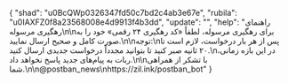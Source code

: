{
  "shad": "u0BcQWp0326347fd50c7bd2c4ab3e67e",
  "rubila": "u0IAXFZ0f8a23568008e4d9913f4b3dd",
  "update": "",
  "help": "راهنمای رهگیری مرسوله\n\nبرای رهگیری مرسوله، لطفاً «کد رهگیری ۲۴ رقمی» خود را به صورت کامل و صحیح ارسال نمایید.\n\nتوجه:\nپس از هر بار درخواست، لازم است تا ۲۰ ثانیه صبر کنید تا بتوانید مجدداً درخواست جدیدی ارسال کنید.\nدر این بازه زمانی، ربات به پیام‌های جدید پاسخ نخواهد داد.\n\nبا تشکر از همراهی شما.\n\n@postban_news\nhttps://zil.ink/postban_bot"
}
